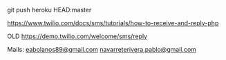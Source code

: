 git push heroku HEAD:master

https://www.twilio.com/docs/sms/tutorials/how-to-receive-and-reply-php

OLD
https://demo.twilio.com/welcome/sms/reply

Mails: 
eabolanos89@gmail.com
navarreterivera.pablo@gmail.com
